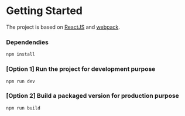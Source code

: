 # Getting Started

The project is based on [ReactJS](https://github.com/facebook/react) and [webpack](https://github.com/webpack).

### Dependendies

```
npm install
```

### [Option 1] Run the project for development purpose

```
npm run dev
```

### [Option 2] Build a packaged version for production purpose

```
npm run build
```